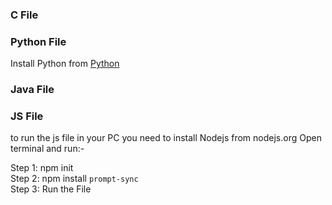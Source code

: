 ### C File

### Python File
Install Python from  [Python](https://www.python.org/)
### Java File

### JS File 
to run the js file in your PC you need to install Nodejs from nodejs.org
Open terminal and run:-

Step 1: npm init \
Step 2: npm install `prompt-sync` \
Step 3: Run the File 
